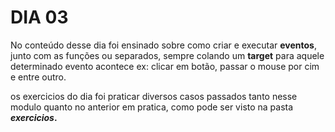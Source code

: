 # DIA 03

No conteúdo desse dia foi ensinado sobre como criar e executar **eventos**, junto com as funções ou separados, sempre colando um **target** para aquele determinado evento acontece ex: clicar em botão, passar o mouse por cim e entre outro.

os exercicios do dia foi praticar diversos casos passados tanto nesse modulo quanto no anterior em pratica, como pode ser visto na pasta **_exercicios_.**